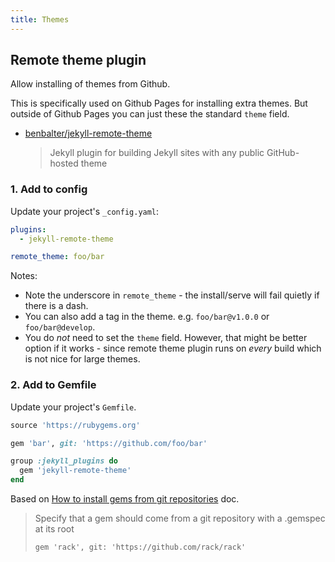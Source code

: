 ```yaml
---
title: Themes
---
```



## Remote theme plugin

Allow installing of themes from Github.

This is specifically used on Github Pages for installing extra themes. But outside of Github Pages you can just these the standard `theme` field.

- [benbalter/jekyll-remote-theme](https://github.com/benbalter/jekyll-remote-theme)
  > Jekyll plugin for building Jekyll sites with any public GitHub-hosted theme



### 1. Add to config

Update your project's `_config.yaml`:

```yaml
plugins:
  - jekyll-remote-theme

remote_theme: foo/bar
```

Notes:

- Note the underscore in `remote_theme` - the install/serve will fail quietly if there is a dash.
- You can also add a tag in the theme. e.g. `foo/bar@v1.0.0` or `foo/bar@develop`.
- You do _not_ need to set the `theme` field. However, that might be better option if it works - since remote theme plugin runs on _every_ build which is not nice for large themes.


### 2. Add to Gemfile

Update your project's `Gemfile`.

```ruby
source 'https://rubygems.org'

gem 'bar', git: 'https://github.com/foo/bar'

group :jekyll_plugins do
  gem 'jekyll-remote-theme'
end
```

Based on [How to install gems from git repositories](https://bundler.io/guides/git.html) doc.

>  Specify that a gem should come from a git repository with a .gemspec at its root
>
> `gem 'rack', git: 'https://github.com/rack/rack'`
